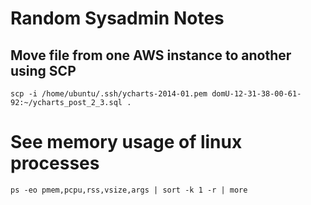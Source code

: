 # Random Sysadmin Notes

## Move file from one AWS instance to another using SCP

    scp -i /home/ubuntu/.ssh/ycharts-2014-01.pem domU-12-31-38-00-61-92:~/ycharts_post_2_3.sql .

# See memory usage of linux processes

    ps -eo pmem,pcpu,rss,vsize,args | sort -k 1 -r | more

